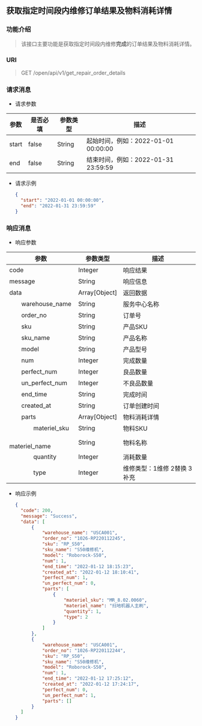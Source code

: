 ## 获取指定时间段内维修订单结果及物料消耗详情

### 功能介绍

> 该接口主要功能是获取指定时间段内维修**完成**的订单结果及物料消耗详情。

### URI

> GET /open/api/v1/get_repair_order_details

### 请求消息

- 请求参数

| 参数    | 是否必填  | 参数类型   | 描述                          |
|-------|-------|--------|-----------------------------|
| start | false | String | 起始时间，例如：2022-01-01 00:00:00 |
| end   | false | String | 结束时间，例如：2022-01-31 23:59:59 |

- 请求示例
  ```json
  {
    "start": "2022-01-01 00:00:00",
    "end": "2022-01-31 23:59:59"
  }
  ```

### 响应消息

- 响应参数

| 参数                                    | 参数类型            | 描述               |
|---------------------------------------|-----------------|------------------|
| code                                  | Integer         | 响应结果             |
| message                               | String          | 响应信息             |
| data                                  | Array\[Object\] | 返回数据             |
| &emsp;&emsp;warehouse_name            | String          | 服务中心名称           |
| &emsp;&emsp;order_no                  | String          | 订单号              |
| &emsp;&emsp;sku                       | String          | 产品SKU            |
| &emsp;&emsp;sku_name                  | String          | 产品名称             |
| &emsp;&emsp;model                     | String          | 产品型号             |
| &emsp;&emsp;num                       | Integer         | 完成数量             |
| &emsp;&emsp;perfect_num               | Integer         | 良品数量             |
| &emsp;&emsp;un_perfect_num            | Integer         | 不良品数量            |
| &emsp;&emsp;end_time                  | String          | 完成时间             |
| &emsp;&emsp;created_at                | String          | 订单创建时间           |
| &emsp;&emsp;parts                     | Array\[Object\] | 物料消耗详情           |
| &emsp;&emsp;&emsp;&emsp;materiel_sku  | String          | 物料SKU            |
| &emsp;&emsp;&emsp;&emsp;materiel_name | String          | 物料名称             |
| &emsp;&emsp;&emsp;&emsp;quantity      | Integer         | 消耗数量             |
| &emsp;&emsp;&emsp;&emsp;type          | Integer         | 维修类型：1维修 2替换 3补充 |


- 响应示例
  ```json
  {
    "code": 200,
    "message": "Success",
    "data": [
        {
            "warehouse_name": "USCA001",
            "order_no": "1026-RP220112245",
            "sku": "RP_S50",
            "sku_name": "S50维修机",
            "model": "Roborock-S50",
            "num": 1,
            "end_time": "2022-01-12 18:15:23",
            "created_at": "2022-01-12 18:10:41",
            "perfect_num": 1,
            "un_perfect_num": 0,
            "parts": [
                {
                    "materiel_sku": "MR_8.02.0060",
                    "materiel_name": "扫地机器人主刷",
                    "quantity": 1,
                    "type": 2
                }
            ]
        },
        {
            "warehouse_name": "USCA001",
            "order_no": "1026-RP220112244",
            "sku": "RP_S50",
            "sku_name": "S50维修机",
            "model": "Roborock-S50",
            "num": 1,
            "end_time": "2022-01-12 17:25:12",
            "created_at": "2022-01-12 17:24:17",
            "perfect_num": 0,
            "un_perfect_num": 1,
            "parts": []
        }
    ]
  }
  ```
